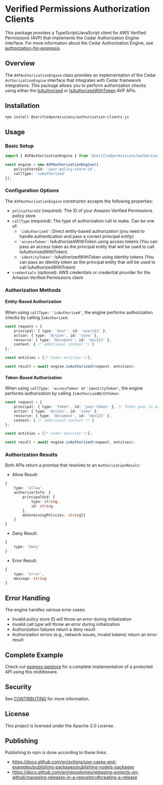 # Verified Permissions Authorization Clients

This package provides a TypeScript/JavaScript client for AWS Verified Permissions (AVP) that implements the Cedar Authorization Engine interface. For more information about the Cedar Authorization Engine, see [authorization-for-expressjs](https://github.com/cedar-policy/authorization-for-expressjs/).

## Overview

The `AVPAuthorizationEngine` class provides an implementation of the Cedar `AuthorizationEngine` interface that integrates with Cedar framework integrations. This package allows you to perform authorization checks using either the [IsAuthorized](https://docs.aws.amazon.com/verifiedpermissions/latest/apireference/API_IsAuthorized.html) or [IsAuthorizedWithToken](https://docs.aws.amazon.com/verifiedpermissions/latest/apireference/API_IsAuthorizedWithToken.html) AVP APIs.

## Installation

```bash
npm install @verifiedpermissions/authorization-clients-js
```

## Usage

### Basic Setup

```typescript
import { AVPAuthorizationEngine } from '@verifiedpermissions/authorization-clients-js';

const engine = new AVPAuthorizationEngine({
    policyStoreId: 'your-policy-store-id',
    callType: 'isAuthorized'
});
```

### Configuration Options

The `AVPAuthorizationEngine` constructor accepts the following properties:

- `policyStoreId` (required): The ID of your Amazon Verified Permissions policy store
- `callType` (required): The type of authorization call to make. Can be one of:
  - `'isAuthorized'`: Direct entity-based authorization (you need to handle authentication and pass a correct principal entity)
  - `'accessToken'`: IsAuthorizedWithToken using access tokens (You can pass an access token as the principal entity that will be used to call IsAuthorizedWithToken)
  - `'identityToken'`: IsAuthorizedWithToken using identity tokens (You can pass an identity token as the principal entity that will be used to call IsAuthorizedWithToken)
- `credentials` (optional): AWS credentials or credential provider for the Amazon Verified Permissions client

### Authorization Methods

#### Entity-Based Authorization

When using `callType: 'isAuthorized'`, the engine performs authorization checks by calling `IsAuthorized`:

```typescript
const request = {
    principal: { type: 'User', id: 'user123' },
    action: { type: 'Action', id: 'view' },
    resource: { type: 'Document', id: 'doc123' },
    context: { /* additional context */ }
};

const entities = [/* Cedar entities */];

const result = await engine.isAuthorized(request, entities);
```

#### Token-Based Authorization

When using `callType: 'accessToken'` or `'identityToken'`, the engine performs authorization by calling `IsAuthorizedWithToken`:

```typescript
const request = {
    principal: { type: 'Token', id: 'your-token' }, // Token goes in principal.id
    action: { type: 'Action', id: 'view' },
    resource: { type: 'Document', id: 'doc123' },
    context: { /* additional context */ }
};

const entities = [/* Cedar entities */];

const result = await engine.isAuthorized(request, entities);
```

### Authorization Results

Both APIs return a promise that resolves to an `AuthorizationResult`:

- Allow Result:
```typescript
{
    type: 'allow',
    authorizerInfo: {
        principalUid: {
            type: string,
            id: string
        },
        determiningPolicies: string[]
    }
}
```

- Deny Result:
```typescript
{
    type: 'deny'
}
```

- Error Result:
```typescript
{
    type: 'error',
    message: string
}
```

## Error Handling

The engine handles various error cases:
- Invalid policy store ID will throw an error during initialization
- Invalid call type will throw an error during initialization
- Authorization failures return a deny result
- Authorization errors (e.g., network issues, invalid tokens) return an error result

## Complete Example

Check out [express-petstore](https://github.com/verifiedpermissions/examples/tree/main/express-petstore) for a complete implementation of a protected API using this middleware.

## Security

See [CONTRIBUTING](CONTRIBUTING.md#security-issue-notifications) for more information.

## License

This project is licensed under the Apache-2.0 License.

## Publishing

Publishing to npm is done according to these links:

- https://docs.github.com/en/actions/use-cases-and-examples/publishing-packages/publishing-nodejs-packages  
- https://docs.github.com/en/repositories/releasing-projects-on-github/managing-releases-in-a-repository#creating-a-release  

